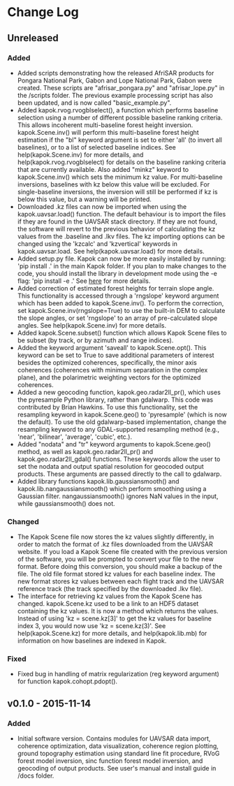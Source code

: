 # Change Log


## Unreleased
### Added
- Added scripts demonstrating how the released AfriSAR products for Pongara National Park, Gabon and Lope National Park, Gabon were created.  These scripts are "afrisar_pongara.py" and "afrisar_lope.py" in the /scripts folder.  The previous example processing script has also been updated, and is now called "basic_example.py".
- Added kapok.rvog.rvogblselect(), a function which performs baseline selection using a number of different possible baseline ranking criteria.  This allows incoherent multi-baseline forest height inversion.  kapok.Scene.inv() will perform this multi-baseline forest height estimation if the "bl" keyword argument is set to either 'all' (to invert all baselines), or to a list of selected baseline indices.  See help(kapok.Scene.inv) for more details, and help(kapok.rvog.rvogblselect) for details on the baseline ranking criteria that are currently available.  Also added "minkz" keyword to kapok.Scene.inv() which sets the minimum kz value.  For multi-baseline inversions, baselines with kz below this value will be excluded.  For single-baseline inversions, the inversion will still be performed if kz is below this value, but a warning will be printed.
- Downloaded .kz files can now be imported when using the kapok.uavsar.load() function.  The default behaviour is to import the files if they are found in the UAVSAR stack directory.  If they are not found, the software will revert to the previous behavior of calculating the kz values from the .baseline and .lkv files.  The kz importing options can be changed using the 'kzcalc' and 'kzvertical' keywords in kapok.uavsar.load.  See help(kapok.uavsar.load) for more details.
- Added setup.py file.  Kapok can now be more easily installed by running: 'pip install .' in the main Kapok folder.  If you plan to make changes to the code, you should install the library in development mode using the -e flag: 'pip install -e .'  See [here](https://packaging.python.org/installing/#installing-from-a-local-src-tree) for more details.
- Added correction of estimated forest heights for terrain slope angle.  This functionality is accessed through a 'rngslope' keyword argument which has been added to kapok.Scene.inv().  To perform the correction, set kapok.Scene.inv(rngslope=True) to use the built-in DEM to calculate the slope angles, or set 'rngslope' to an array of pre-calculated slope angles.  See help(kapok.Scene.inv) for more details.
- Added kapok.Scene.subset() function which allows Kapok Scene files to be subset (by track, or by azimuth and range indices).
- Added the keyword argument 'saveall' to kapok.Scene.opt().  This keyword can be set to True to save additional parameters of interest besides the optimized coherences, specifically, the minor axis coherences (coherences with minimum separation in the complex plane), and the polarimetric weighting vectors for the optimized coherences.
- Added a new geocoding function, kapok.geo.radar2ll_pr(), which uses the pyresample Python library, rather than gdalwarp.  This code was contributed by Brian Hawkins.  To use this functionality, set the resampling keyword in kapok.Scene.geo() to 'pyresample' (which is now the default).  To use the old gdalwarp-based implementation, change the resampling keyword to any GDAL-supported resampling method (e.g., 'near', 'bilinear', 'average', 'cubic', etc.).
- Added "nodata" and "tr" keyword arguments to kapok.Scene.geo() method, as well as kapok.geo.radar2ll_pr() and kapok.geo.radar2ll_gdal() functions.  These keywords allow the user to set the nodata and output spatial resolution for geocoded output products.  These arguments are passed directly to the call to gdalwarp.
- Added library functions kapok.lib.gaussiansmooth() and kapok.lib.nangaussiansmooth() which perform smoothing using a Gaussian filter.  nangaussiansmooth() ignores NaN values in the input, while gaussiansmooth() does not.

### Changed
- The Kapok Scene file now stores the kz values slightly differently, in order to match the format of .kz files downloaded from the UAVSAR website.  If you load a Kapok Scene file created with the previous version of the software, you will be prompted to convert your file to the new format.  Before doing this conversion, you should make a backup of the file.  The old file format stored kz values for each baseline index.  The new format stores kz values between each flight track and the UAVSAR reference track (the track specified by the downloaded .lkv file).
- The interface for retrieving kz values from the Kapok Scene has changed.  kapok.Scene.kz used to be a link to an HDF5 dataset containing the kz values.  It is now a method which returns the values.  Instead of using 'kz = scene.kz[3]' to get the kz values for baseline index 3, you would now use 'kz = scene.kz(3)'.  See help(kapok.Scene.kz) for more details, and help(kapok.lib.mb) for information on how baselines are indexed in Kapok.

### Fixed
- Fixed bug in handling of matrix regularization (reg keyword argument) for function kapok.cohopt.pdopt().


## v0.1.0 - 2015-11-14
### Added
- Initial software version.  Contains modules for UAVSAR data import, coherence optimization, data visualization, coherence region plotting, ground topography estimation using standard line fit procedure, RVoG forest model inversion, sinc function forest model inversion, and geocoding of output products.  See user's manual and install guide in /docs folder.